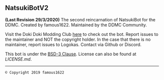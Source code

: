 ## NatsukiBotV2
**(Last Revision 29/3/2020)** The second reincarnation of NatsukiBot for the DDMC.
Created by famous1622. Maintained by the DDMC Community.

Visit the Doki Doki Modding Club [here](https://discord.gg/PXmar84) to check out the bot.
Report issues to the maintainer and NOT the copyright holder.
In the case that there is no maintainer, report issues to Logokas. Contact via Github or Discord.

This bot is under the [BSD-3 Clause](https://opensource.org/licenses/BSD-3-Clause). License can also be found at *LICENSE.md*.
____________________________
`© Copyright 2019 famous1622`
